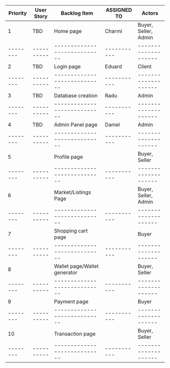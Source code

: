 | Priority | User Story | Backlog Item                 | ASSIGNED TO | Actors               |
| -------- | ---------- | ---------------------------- | ----------- | -------------------- |
| 1        | TBD        | Home page                    | Charmi      | Buyer, Seller, Admin |
| -------- | ---------- | ---------------------------- | ----------- | -------------------- |
| 2        | TBD        | Login page                   | Eduard      | Client               |
| -------- | ---------- | ---------------------------- | ----------- | -------------------- |
| 3        | TBD        | Database creation            | Radu        | Admin                |
| -------- | ---------- | ---------------------------- | ----------- | -------------------- |
| 4        | TBD        | Admin Panel page             | Daniel      | Admin                |
| -------- | ---------- | ---------------------------- | ----------- | -------------------- |
| 5        |            | Profile page                 |             | Buyer, Seller        |
| -------- | ---------- | ---------------------------- | ----------- | -------------------- |
| 6        |            | Market/Listings Page         |             | Buyer, Seller, Admin |
| -------- | ---------- | ---------------------------- | ----------- | -------------------- |
| 7        |            | Shopping cart page           |             | Buyer                |
| -------- | ---------- | ---------------------------- | ----------- | -------------------- |
| 8        |            | Wallet page/Wallet generator |             | Buyer, Seller        |
| -------- | ---------- | ---------------------------- | ----------- | -------------------- |
| 9        |            | Payment page                 |             | Buyer                |
| -------- | ---------- | ---------------------------- | ----------- | -------------------- |
| 10       |            | Transaction page             |             | Buyer, Seller        |
| -------- | ---------- | ---------------------------- | ----------- | -------------------- |
